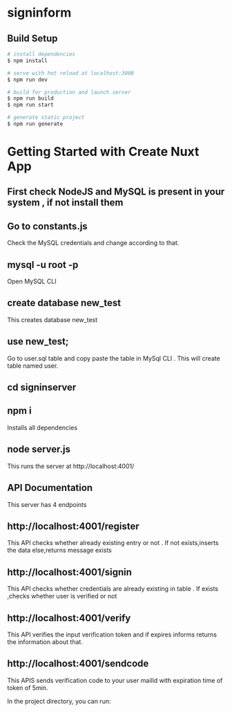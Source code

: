 # signinform

## Build Setup

```bash
# install dependencies
$ npm install

# serve with hot reload at localhost:3000
$ npm run dev

# build for production and launch server
$ npm run build
$ npm run start

# generate static project
$ npm run generate
```

# Getting Started with Create Nuxt App

## First check NodeJS and MySQL is present in your system , if not install them

## Go to constants.js

Check the MySQL credentials and change according to that.

## mysql -u root -p

Open MySQL CLI

## create database new_test

This creates database new_test

## use new_test;

Go to user.sql table and copy paste the table in MySql CLI . This will create table named user.

## cd signinserver

## npm i

Installs all dependencies

## node server.js

This runs the server at http://localhost:4001/

## API Documentation

This server has 4 endpoints

## http://localhost:4001/register

This API checks whether already existing entry or not . If not exists,inserts the data else,returns message exists

## http://localhost:4001/signin

This API checks whether credentials are already existing in table . If exists ,checks whether user is verified or not

## http://localhost:4001/verify

This API verifies the input verification token and if expires informs returns the information about that.

## http://localhost:4001/sendcode

This APIS sends verification code to your user mailId with expiration time of token of 5min.

In the project directory, you can run:

